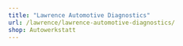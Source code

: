 ```yaml
---
title: "Lawrence Automotive Diagnostics"
url: /lawrence/lawrence-automotive-diagnostics/
shop: Autowerkstatt
---
```

